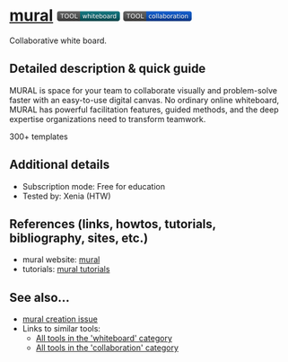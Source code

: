 # [mural](https://www.mural.co/)  [<img src="images/whiteboard.png" align="bottom">](https://github.com/e-CLOSE/Toolbox/issues?q=label%3A01_TOOL+label%3Awhiteboard) [<img src="images/collaboration.png" align="bottom">](https://github.com/e-CLOSE/Toolbox/issues?q=label%3A01_TOOL+label%3Acollaboration)

Collaborative white board.


## Detailed description & quick guide

MURAL is space for your team to collaborate visually and problem-solve faster with an easy-to-use digital canvas. No ordinary online whiteboard, MURAL has powerful facilitation features, guided methods, and the deep expertise organizations need to transform teamwork.

300+ templates


## Additional details

- Subscription mode: Free for education
- Tested by: Xenia (HTW)


## References (links, howtos, tutorials, bibliography, sites, etc.)

- mural website: [mural](https://www.mural.co/)
- tutorials: [mural tutorials](https://www.youtube.com/c/MURALtv/videos)


## See also...

- [mural creation issue](https://github.com/e-CLOSE/Toolbox/issues/175)
- Links to similar tools:
  - [All tools in the 'whiteboard' category](https://github.com/e-CLOSE/Toolbox/issues?q=label%3A01_TOOL+label%3Awhiteboard)
  - [All tools in the 'collaboration' category](https://github.com/e-CLOSE/Toolbox/issues?q=label%3A01_TOOL+label%3Acollaboration)
